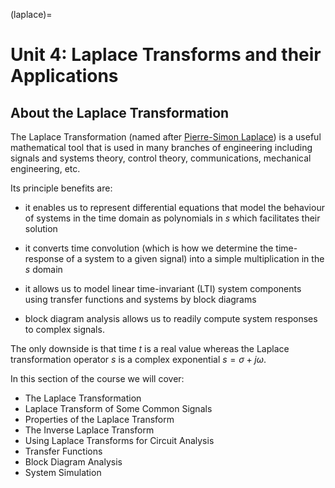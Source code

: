 (laplace)=

# Unit 4: Laplace Transforms and their Applications

## About the Laplace Transformation

The Laplace Transformation (named after [Pierre-Simon Laplace](https://en.wikipedia.org/wiki/Pierre-Simon_Laplace)) is a useful mathematical tool that is used in many branches of engineering including signals and systems theory, control theory, communications, mechanical engineering, etc. 

Its principle benefits are: 

* it enables us to represent differential equations that model the behaviour of systems in the time domain as polynomials in $s$ which facilitates their solution

* it converts time convolution (which is how we determine the time-response of a system to a given signal) into a simple multiplication in the $s$ domain

* it allows us to model linear time-invariant (LTI) system components using transfer functions and systems by block diagrams

* block diagram analysis allows us to readily compute system responses to complex signals.

The only downside is that time $t$ is a real value whereas the Laplace transformation operator $s$ is a complex exponential $s = \sigma + j\omega$.

In this section of the course we will cover:

* The Laplace Transformation
* Laplace Transform of Some Common Signals
* Properties of the Laplace Transform
* The Inverse Laplace Transform
* Using Laplace Transforms for Circuit Analysis
* Transfer Functions
* Block Diagram Analysis
* System Simulation
